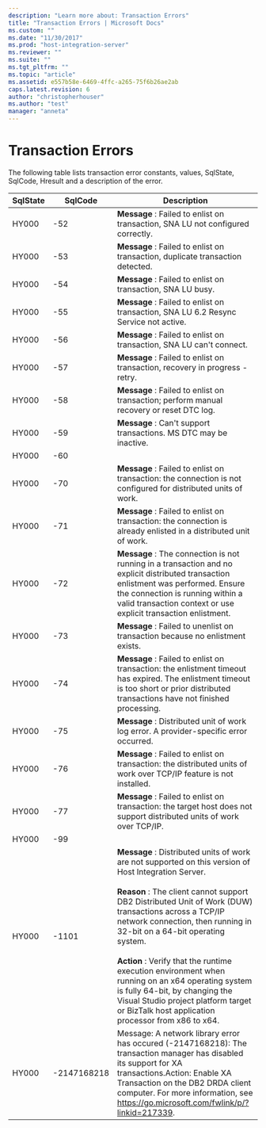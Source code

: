 ```yaml
---
description: "Learn more about: Transaction Errors"
title: "Transaction Errors | Microsoft Docs"
ms.custom: ""
ms.date: "11/30/2017"
ms.prod: "host-integration-server"
ms.reviewer: ""
ms.suite: ""
ms.tgt_pltfrm: ""
ms.topic: "article"
ms.assetid: e557b58e-6469-4ffc-a265-75f6b26ae2ab
caps.latest.revision: 6
author: "christopherhouser"
ms.author: "test"
manager: "anneta"
---
```

# Transaction Errors
The following table lists transaction error constants, values, SqlState, SqlCode, Hresult and a description of the error.  


| SqlState | SqlCode | Description |
|--------------|-------------|------------------------------------------------------------------------------------------------------------------------------------------------------------------------------------------------------------------------------------------------------------------------------------------------------------------------------------------------------------------------------------------------------------------------------------------------------------------------------------------------------------------------------------------------|
|    HY000     |     -52     |                                                                                                                                                                                                                                **Message** : Failed to enlist on transaction, SNA LU not configured correctly.                                                                                                                                                                                                                                 |
|    HY000     |     -53     |                                                                                                                                                                                                                                 **Message** : Failed to enlist on transaction, duplicate transaction detected.                                                                                                                                                                                                                                 |
|    HY000     |     -54     |                                                                                                                                                                                                                                          **Message** : Failed to enlist on transaction, SNA LU busy.                                                                                                                                                                                                                                           |
|    HY000     |     -55     |                                                                                                                                                                                                                              **Message** : Failed to enlist on transaction, SNA LU 6.2 Resync Service not active.                                                                                                                                                                                                                              |
|    HY000     |     -56     |                                                                                                                                                                                                                                      **Message** : Failed to enlist on transaction, SNA LU can't connect.                                                                                                                                                                                                                                      |
|    HY000     |     -57     |                                                                                                                                                                                                                                  **Message** : Failed to enlist on transaction, recovery in progress - retry.                                                                                                                                                                                                                                  |
|    HY000     |     -58     |                                                                                                                                                                                                                            **Message** : Failed to enlist on transaction; perform manual recovery or reset DTC log.                                                                                                                                                                                                                            |
|    HY000     |     -59     |                                                                                                                                                                                                                                       **Message** : Can't support transactions. MS DTC may be inactive.                                                                                                                                                                                                                                        |
|    HY000     |     -60     |                                                                                                                                                                                                                                                                                                                                                                                                                                                                                                                                                |
|    HY000     |     -70     |                                                                                                                                                                                                                 **Message** : Failed to enlist on transaction: the connection is not configured for distributed units of work.                                                                                                                                                                                                                 |
|    HY000     |     -71     |                                                                                                                                                                                                                **Message** : Failed to enlist on transaction: the connection is already enlisted in a distributed unit of work.                                                                                                                                                                                                                |
|    HY000     |     -72     |                                                                                                                                                   **Message** : The connection is not running in a transaction and no explicit distributed transaction enlistment was performed. Ensure the connection is running within a valid transaction context or use explicit transaction enlistment.                                                                                                                                                   |
|    HY000     |     -73     |                                                                                                                                                                                                                                 **Message** : Failed to unenlist on transaction because no enlistment exists.                                                                                                                                                                                                                                  |
|    HY000     |     -74     |                                                                                                                                                                             **Message** : Failed to enlist on transaction: the enlistment timeout has expired. The enlistment timeout is too short or prior distributed transactions have not finished processing.                                                                                                                                                                             |
|    HY000     |     -75     |                                                                                                                                                                                                                             **Message** : Distributed unit of work log error. A provider-specific error occurred.                                                                                                                                                                                                                              |
|    HY000     |     -76     |                                                                                                                                                                                                               **Message** : Failed to enlist on transaction: the distributed units of work over TCP/IP feature is not installed.                                                                                                                                                                                                               |
|    HY000     |     -77     |                                                                                                                                                                                                             **Message** : Failed to enlist on transaction: the target host does not support distributed units of work over TCP/IP.                                                                                                                                                                                                             |
|    HY000     |     -99     |                                                                                                                                                                                                                                                                                                                                                                                                                                                                                                                                                |
|    HY000     |    -1101    | **Message** : Distributed units of work are not supported on this version of Host Integration Server.<br /><br /> **Reason** : The client cannot support DB2 Distributed Unit of Work (DUW) transactions across a TCP/IP network connection, then running in 32-bit on a 64-bit operating system.<br /><br /> **Action** : Verify that the runtime execution environment when running on an x64 operating system is fully 64-bit, by changing the Visual Studio project platform target or BizTalk host application processor from x86 to x64. |
|    HY000     | -2147168218 |                                                                                                                                   Message: A network library error has occured (-2147168218): The transaction manager has disabled its support for XA transactions.Action: Enable XA Transaction on the DB2 DRDA client computer. For more information, see https://go.microsoft.com/fwlink/p/?linkid=217339.                                                                                                                                   |
